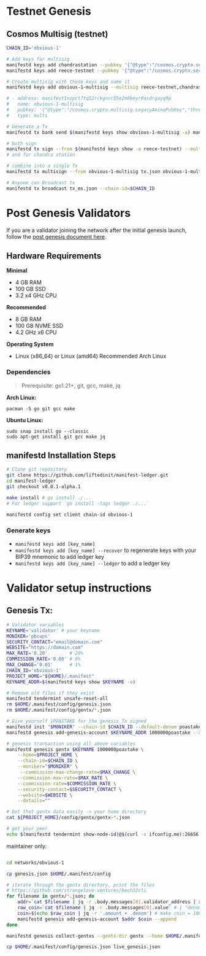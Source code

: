 # Testnet Genesis

## Cosmos Multisig (testnet)

```sh
CHAIN_ID='obvious-1'

# Add keys for multisig
manifestd keys add chandrastation --pubkey '{"@type":"/cosmos.crypto.secp256k1.PubKey","key":"A9hZjm7++QBixsH4QTQadXPrnhVBDk+MPLE74U0/GoJp"}' # manifest1wxjfftrc0emj5f7ldcvtpj05lxtz3t2npghwsf
manifestd keys add reece-testnet --pubkey '{"@type":"/cosmos.crypto.secp256k1.PubKey","key":"A57Cxv5vgwE6pAJ9oYtnOdU4ehKixMj6gufF8jBRq4IC"}'  # manifest1aucdev30u9505dx9t6q5fkcm70sjg4rh7rn5nf

# Create multisig with those keys and name it
manifestd keys add obvious-1-multisig --multisig reece-testnet,chandrastation --multisig-threshold 1

# - address: manifest1nzpct7tq52rckgnvr55e2m0kmyr0asdrgayq9p
#   name: obvious-1-multisig
#   pubkey: '{"@type":"/cosmos.crypto.multisig.LegacyAminoPubKey","threshold":1,"public_keys":[{"@type":"/cosmos.crypto.secp256k1.PubKey","key":"A9hZjm7++QBixsH4QTQadXPrnhVBDk+MPLE74U0/GoJp"},{"@type":"/cosmos.crypto.secp256k1.PubKey","key":"A57Cxv5vgwE6pAJ9oYtnOdU4ehKixMj6gufF8jBRq4IC"}]}'
#   type: multi

# Generate a Tx
manifestd tx bank send $(manifestd keys show obvious-1-multisig -a) manifest1aucdev30u9505dx9t6q5fkcm70sjg4rh7rn5nf 10000000umfx --generate-only --chain-id=$CHAIN_ID | jq . > tx.json

# both sign
manifestd tx sign --from $(manifestd keys show -a reece-testnet) --multisig $(manifestd keys show -a obvious-1-multisig) tx.json --sign-mode amino-json --chain-id=$CHAIN_ID >> tx-signed-reece.json
# and for chandra station

# combine into a single Tx
manifestd tx multisign --from obvious-1-multisig tx.json obvious-1-multisig tx-signed-reece.json tx-signed-chandra.json --chain-id=$CHAIN_ID > tx_ms.json

# Anyone can Broadcast tx
manifestd tx broadcast tx_ms.json --chain-id=$CHAIN_ID
```


# Post Genesis Validators
If you are a validator joining the network after the initial genesis launch, follow the [post genesis document here](./POST_GENESIS.md).

## Hardware Requirements
**Minimal**
* 4 GB RAM
* 100 GB SSD
* 3.2 x4 GHz CPU

**Recommended**
* 8 GB RAM
* 100 GB NVME SSD
* 4.2 GHz x6 CPU

**Operating System**
* Linux (x86_64) or Linux (amd64) Recommended Arch Linux

### Dependencies
>Prerequisite: go1.21+, git, gcc, make, jq

**Arch Linux:**
```
pacman -S go git gcc make
```

**Ubuntu Linux:**
```
sudo snap install go --classic
sudo apt-get install git gcc make jq
```

## manifestd Installation Steps

```bash
# Clone git repository
git clone https://github.com/liftedinit/manifest-ledger.git
cd manifest-ledger
git checkout v0.0.1-alpha.1

make install # go install ./...
# For ledger support `go install -tags ledger ./...`

manifestd config set client chain-id obvious-1
```

### Generate keys
* `manifestd keys add [key_name]`
* `manifestd keys add [key_name] --recover` to regenerate keys with your BIP39 mnemonic to add ledger key
* `manifestd keys add [key_name] --ledger` to add a ledger key

# Validator setup instructions
## Genesis Tx:
```bash
# Validator variables
KEYNAME='validator' # your keyname
MONIKER='pbcups'
SECURITY_CONTACT="email@domain.com"
WEBSITE="https://domain.com"
MAX_RATE='0.20'        # 20%
COMMISSION_RATE='0.00' # 0%
MAX_CHANGE='0.01'      # 1%
CHAIN_ID='obvious-1'
PROJECT_HOME="${HOME}/.manifest"
KEYNAME_ADDR=$(manifestd keys show $KEYNAME -a)

# Remove old files if they exist
manifestd tendermint unsafe-reset-all
rm $HOME/.manifest/config/genesis.json
rm $HOME/.manifest/config/gentx/*.json

# Give yourself 1POASTAKE for the genesis Tx signed
manifestd init "$MONIKER" --chain-id $CHAIN_ID --default-denom poastake
manifestd genesis add-genesis-account $KEYNAME_ADDR 1000000poastake --append

# genesis transaction using all above variables
manifestd genesis gentx $KEYNAME 1000000poastake \
    --home=$PROJECT_HOME \
    --chain-id=$CHAIN_ID \
    --moniker="$MONIKER" \
     --commission-max-change-rate=$MAX_CHANGE \
    --commission-max-rate=$MAX_RATE \
    --commission-rate=$COMMISSION_RATE \
    --security-contact=$SECURITY_CONTACT \
    --website=$WEBSITE \
    --details=""

# Get that gentx data easily -> your home directory
cat ${PROJECT_HOME}/config/gentx/gentx-*.json

# get your peer
echo $(manifestd tendermint show-node-id)@$(curl -s ifconfig.me):26656
```


maintainer only:
```bash

cd networks/obvious-1

cp genesis.json $HOME/.manifest/config

# iterate through the gentx directory, print the files
# https://github.com/strangelove-ventures/bech32cli
for filename in gentx/*.json; do
    addr=`cat $filename | jq -r .body.messages[0].validator_address | xargs -I {} bech32 transform {} manifest`
    raw_coin=`cat $filename | jq -r .body.messages[0].value` # { "denom": "poastake", "amount": "1000000" }
    coin=$(echo $raw_coin | jq -r '.amount + .denom') # make coin = 1000000poastake
    manifestd genesis add-genesis-account $addr $coin --append
done

manifestd genesis collect-gentxs --gentx-dir gentx --home $HOME/.manifest

cp $HOME/.manifest/config/genesis.json live_genesis.json

```